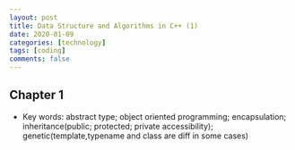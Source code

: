 ```yaml
---
layout: post
title: Data Structure and Algorithms in C++ (1)
date: 2020-01-09
categories: [technology]
tags: [coding]
comments: false
---
```






## Chapter 1

- Key words: abstract type; object oriented programming; encapsulation; inheritance(public; protected; private accessibility); genetic(template,typename and class are diff in some cases)





